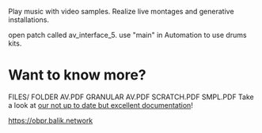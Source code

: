 
Play music with video samples.
Realize live montages and generative installations.

  open patch called av_interface_5.
  use "main" in Automation to use drums kits. 
  
# Want to know more?
FILES/ FOLDER AV.PDF
GRANULAR AV.PDF
SCRATCH.PDF
SMPL.PDF
Take a look at [our not up to date but excellent documentation](/doc/README.md)! 

https://obpr.balik.network

